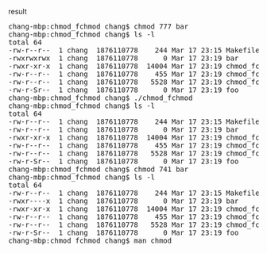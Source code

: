 result

<pre>
chang-mbp:chmod_fchmod chang$ chmod 777 bar
chang-mbp:chmod_fchmod chang$ ls -l
total 64
-rw-r--r--  1 chang  1876110778    244 Mar 17 23:15 Makefile
-rwxrwxrwx  1 chang  1876110778      0 Mar 17 23:19 bar
-rwxr-xr-x  1 chang  1876110778  14004 Mar 17 23:19 chmod_fchmod
-rw-r--r--  1 chang  1876110778    455 Mar 17 23:19 chmod_fchmod.c
-rw-r--r--  1 chang  1876110778   5528 Mar 17 23:19 chmod_fchmod.o
-rw-r-Sr--  1 chang  1876110778      0 Mar 17 23:19 foo
chang-mbp:chmod_fchmod chang$ ./chmod_fchmod
chang-mbp:chmod_fchmod chang$ ls -l
total 64
-rw-r--r--  1 chang  1876110778    244 Mar 17 23:15 Makefile
-rw-r--r--  1 chang  1876110778      0 Mar 17 23:19 bar
-rwxr-xr-x  1 chang  1876110778  14004 Mar 17 23:19 chmod_fchmod
-rw-r--r--  1 chang  1876110778    455 Mar 17 23:19 chmod_fchmod.c
-rw-r--r--  1 chang  1876110778   5528 Mar 17 23:19 chmod_fchmod.o
-rw-r-Sr--  1 chang  1876110778      0 Mar 17 23:19 foo
chang-mbp:chmod_fchmod chang$ chmod 741 bar
chang-mbp:chmod_fchmod chang$ ls -l
total 64
-rw-r--r--  1 chang  1876110778    244 Mar 17 23:15 Makefile
-rwxr----x  1 chang  1876110778      0 Mar 17 23:19 bar
-rwxr-xr-x  1 chang  1876110778  14004 Mar 17 23:19 chmod_fchmod
-rw-r--r--  1 chang  1876110778    455 Mar 17 23:19 chmod_fchmod.c
-rw-r--r--  1 chang  1876110778   5528 Mar 17 23:19 chmod_fchmod.o
-rw-r-Sr--  1 chang  1876110778      0 Mar 17 23:19 foo
chang-mbp:chmod_fchmod chang$ man chmod
</pre>